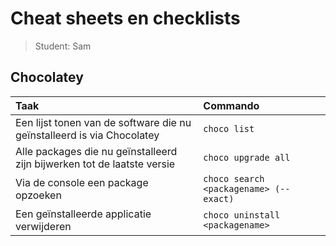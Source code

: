 # Cheat sheets en checklists

> Student: Sam

## Chocolatey

| Taak                                                                     | Commando                               |
| :----------------------------------------------------------------------- | :------------------------------------- |
| Een lijst tonen van de software die nu geïnstalleerd is via Chocolatey   | `choco list`                           |
| Alle packages die nu geïnstalleerd zijn bijwerken tot de laatste versie  | `choco upgrade all`                    |
| Via de console een package opzoeken                                      | `choco search <packagename> (--exact)` |
| Een geïnstalleerde applicatie verwijderen                                | `choco uninstall <packagename>`        |
